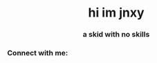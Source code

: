 <h1 align="center">hi im jnxy</h1>
<h3 align="center">a skid with no skills</h3>

<h3 align="left">Connect with me:</h3>
<p align="left">
</p>
